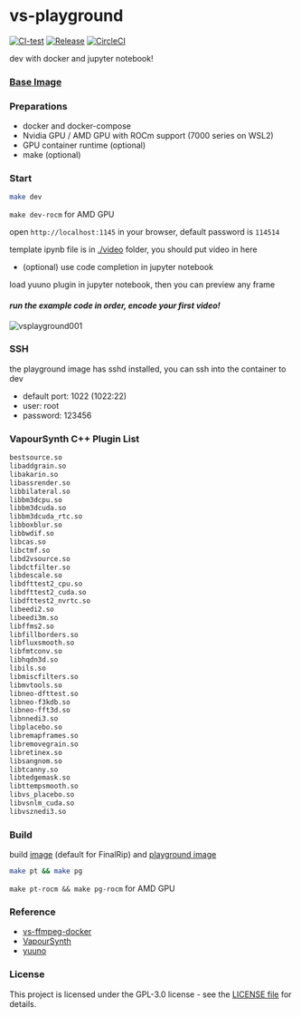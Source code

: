 # vs-playground

[![CI-test](https://github.com/TensoRaws/vs-playground/actions/workflows/CI-test.yml/badge.svg)](https://github.com/TensoRaws/vs-playground/actions/workflows/CI-test.yml)
[![Release](https://github.com/TensoRaws/vs-playground/actions/workflows/Release.yml/badge.svg)](https://github.com/TensoRaws/vs-playground/actions/workflows/Release.yml)
[![CircleCI](https://dl.circleci.com/status-badge/img/circleci/RJWBNXdmdaDACvcacXFQ3e/Ft9gQaqD6LLAwZL3wjB4WL/tree/main.svg?style=svg)](https://dl.circleci.com/status-badge/redirect/circleci/RJWBNXdmdaDACvcacXFQ3e/Ft9gQaqD6LLAwZL3wjB4WL/tree/main)

dev with docker and jupyter notebook!

### [Base Image](https://github.com/TensoRaws/vs-ffmpeg-docker)

### Preparations

- docker and docker-compose
- Nvidia GPU / AMD GPU with ROCm support (7000 series on WSL2)
- GPU container runtime (optional)
- make (optional)

### Start

```bash
make dev
```

`make dev-rocm` for AMD GPU

open `http://localhost:1145` in your browser, default password is `114514`

template ipynb file is in [./video](./video) folder, you should put video in here

- (optional) use code completion in jupyter notebook

load yuuno plugin in jupyter notebook, then you can preview any frame

#### _run the example code in order, encode your first video!_

![vsplayground001](https://raw.githubusercontent.com/TensoRaws/.github/refs/heads/main/vsplayground001.png)

### SSH

the playground image has sshd installed, you can ssh into the container to dev

- default port: 1022 (1022:22)
- user: root
- password: 123456

### VapourSynth C++ Plugin List

```bash
bestsource.so
libaddgrain.so
libakarin.so
libassrender.so
libbilateral.so
libbm3dcpu.so
libbm3dcuda.so
libbm3dcuda_rtc.so
libboxblur.so
libbwdif.so
libcas.so
libctmf.so
libd2vsource.so
libdctfilter.so
libdescale.so
libdfttest2_cpu.so
libdfttest2_cuda.so
libdfttest2_nvrtc.so
libeedi2.so
libeedi3m.so
libffms2.so
libfillborders.so
libfluxsmooth.so
libfmtconv.so
libhqdn3d.so
libils.so
libmiscfilters.so
libmvtools.so
libneo-dfttest.so
libneo-f3kdb.so
libneo-fft3d.so
libnnedi3.so
libplacebo.so
libremapframes.so
libremovegrain.so
libretinex.so
libsangnom.so
libtcanny.so
libtedgemask.so
libttempsmooth.so
libvs_placebo.so
libvsnlm_cuda.so
libvsznedi3.so
```

### Build

build [image](./vs-pytorch.dockerfile) (default for FinalRip) and [playground image](./vs-playground.dockerfile)

```bash
make pt && make pg
```

`make pt-rocm && make pg-rocm` for AMD GPU

### Reference

- [vs-ffmpeg-docker](https://github.com/TensoRaws/vs-ffmpeg-docker)
- [VapourSynth](https://www.vapoursynth.com/)
- [yuuno](https://github.com/Irrational-Encoding-Wizardry/yuuno)

### License

This project is licensed under the GPL-3.0 license - see the [LICENSE file](https://github.com/TensoRaws/vs-playground/blob/main/LICENSE) for details.

